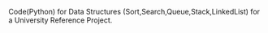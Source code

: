 Code(Python) for Data Structures (Sort,Search,Queue,Stack,LinkedList) for a University Reference Project.
